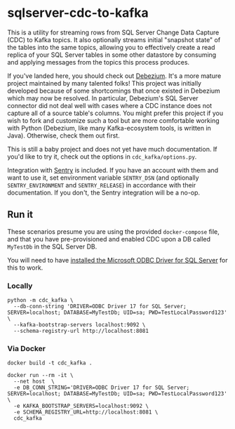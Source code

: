 # sqlserver-cdc-to-kafka

This is a utility for streaming rows from SQL Server Change Data Capture (CDC) to Kafka topics. It also optionally streams initial "snapshot state" of the tables into the same topics, allowing you to effectively create a read replica of your SQL Server tables in some other datastore by consuming and applying messages from the topics this process produces.

If you've landed here, you should check out [Debezium](https://debezium.io/). It's a more mature project maintained by many talented folks! This project was initially developed because of some shortcomings that once existed in Debezium which may now be resolved. In particular, Debezium's SQL Server connector did not deal well with cases where a CDC instance does not capture all of a source table's columns. You might prefer this project if you wish to fork and customize such a tool but are more comfortable working with Python (Debezium, like many Kafka-ecosystem tools, is written in Java). Otherwise, check them out first.

This is still a baby project and does not yet have much documentation. If you'd like to try it, check out the options in `cdc_kafka/options.py`.

Integration with [Sentry](https://sentry.io/welcome/) is included. If you have an account with them and want to use it, set environment variable `SENTRY_DSN` (and optionally `SENTRY_ENVIRONMENT` and `SENTRY_RELEASE`) in accordance with their documentation. If you don't, the Sentry integration will be a no-op.

## Run it

These scenarios presume you are using the provided `docker-compose` file, and that you have pre-provisioned and enabled CDC upon a DB called `MyTestDb` in the SQL Server DB.

You will need to have [installed the Microsoft ODBC Driver for SQL Server](https://docs.microsoft.com/en-us/sql/connect/odbc/linux-mac/installing-the-microsoft-odbc-driver-for-sql-server?view=sql-server-ver15) for this to work.

### Locally

```
python -m cdc_kafka \
  --db-conn-string 'DRIVER=ODBC Driver 17 for SQL Server; SERVER=localhost; DATABASE=MyTestDb; UID=sa; PWD=TestLocalPassword123' \
  --kafka-bootstrap-servers localhost:9092 \
  --schema-registry-url http://localhost:8081
```

### Via Docker

```
docker build -t cdc_kafka .

docker run --rm -it \
  --net host  \
  -e DB_CONN_STRING='DRIVER=ODBC Driver 17 for SQL Server; SERVER=localhost; DATABASE=MyTestDb; UID=sa; PWD=TestLocalPassword123' \
  -e KAFKA_BOOTSTRAP_SERVERS=localhost:9092 \
  -e SCHEMA_REGISTRY_URL=http://localhost:8081 \
  cdc_kafka 
```
